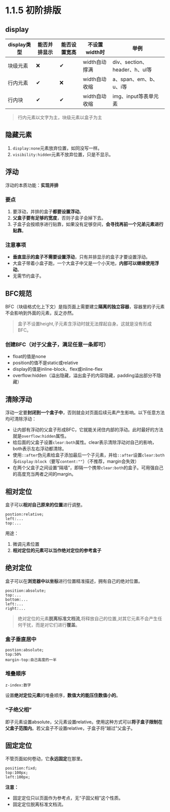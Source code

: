 # 1.1.5 初阶排版

## display

|display类型|能否并排显示|能否设置宽高|不设置width时|举例|
|-|-|-|-|-|
|块级元素|❌|✔|width自动撑满|div、section、header、h、ul等|
|行内元素|✔|❌|width自动收缩|a、span、em、b、u、i等|
|行内块|✔|✔|width自动收缩|img、input等表单元素|

>行内元素以文字为主，块级元素以盒子为主

## 隐藏元素

1. `display:none`元素放弃位置，如同没写一样。
2. `visibility:hidden`元素不放弃位置，只是不显示。

## 浮动

浮动的本质功能：**实现并排**

### 要点

1. 要浮动，并排的盒子**都要设置浮动**。
2. **父盒子要有足够的宽度**，否则子盒子会掉下去。
3. 子盒子会按顺序进行贴靠，如果没有足够空间，**会寻找再前一个兄弟元素进行贴靠**。

### 注意事项

- **垂直显示的盒子不需要设置浮动**，只有并排显示的盒子才要设置浮动。
- 大盒子带着小盒子跑，一个大盒子中又是一个小天地，**内部可以继续使用浮动**。
- 无需节约盒子。

## BFC规范

BFC（块级格式化上下文）是指页面上需要建立**隔离的独立容器**，容器里的子元素不会影响到外面的元素，反之亦然。

>盒子不设置height,子元素含浮动时就无法撑起自身。这就是没有形成BFC。

### 创建BFC（对于父盒子，满足任意一条即可）

- float的值是none
- position的值不是static或relative
- display的值是inline-block、flex或inline-flex
- overflow:hidden（溢出隐藏，溢出盒子的内容隐藏，padding溢出部分不隐藏）

## 清除浮动

浮动一定要**封闭到一个盒子中**，否则就会对页面后续元素产生影响。以下任意方法均可清除浮动：

- 让内部有浮动的父盒子形成BFC，它就能关闭住内部的浮动。此时最好的方法就是`overflow:hidden`属性。
- 给后面的父盒子设置`clear:both`属性。clear表示清除浮动对自己的影响，both表示左右浮动都清除。
- 使用`::after`伪元素给盒子添加最后一个子元素，并给`::after`设置`clear:both`与`display:block`（要写`content:""`）（不推荐，margin会失效）
- 在两个父盒子之间设置“隔墙”，即隔一个携带`clear:both`的盒子。可用强自己的高度充当两者之间的margin。

## 相对定位

盒子可以**相对自己原来的位置**进行调整。

```
postion:relative;
left:...
top:...
```

用途：

1. 微调元素位置
2. **相对定位的元素可以当作绝对定位的参考盒子**

## 绝对定位

盒子可以在**浏览器中以坐标**进行位置精准描述，拥有自己的绝对位置。

```
position:absolute;
top:...
bottom:...
left:...
right:...
```

> 绝对定位的元素**脱离标准文档流**,将释放自己的位置,对其它元素不会产生任何干扰，而是对它们进行**覆盖**。

### 盒子垂直居中

```
postion:absolute;
top:50%
margin-top:自己高度的一半
```
### 堆叠顺序

```
z-index:数字
```

设置**绝对定位元素**的堆叠顺序，**数值大的能压住数值小的**。

### “子绝父相”

即子元素设置absolute，父元素设置relative。使用这种方式可以**将子盒子限制在父盒子范围内**。若父盒子不设置relative，子盒子将“越过”父盒子。

## 固定定位

不管页面如何卷动，它**永远固定**在那里。

```
position:fixd;
top:100px;
left:100px;
```

**注意：**

- 固定定位只以页面作为参考点，无“子固父相”这个性质。
- 固定定位脱离标准文档流。